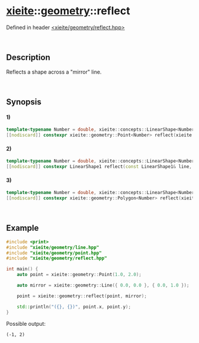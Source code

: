# [xieite](../../xieite.md)\:\:[geometry](../../geometry.md)\:\:reflect
Defined in header [<xieite/geometry/reflect.hpp>](../../../include/xieite/geometry/reflect.hpp)

&nbsp;

## Description
Reflects a shape across a "mirror" line.

&nbsp;

## Synopsis
#### 1)
```cpp
template<typename Number = double, xieite::concepts::LinearShape<Number> LinearShape>
[[nodiscard]] constexpr xieite::geometry::Point<Number> reflect(xieite::geometry::Point<Number> point, const LinearShape& mirror) noexcept;
```
#### 2)
```cpp
template<typename Number = double, xieite::concepts::LinearShape<Number> LinearShape1, xieite::concepts::LinearShape<Number> LinearShape2>
[[nodiscard]] constexpr LinearShape1 reflect(const LinearShape1& line, const LinearShape2& mirror) noexcept;
```
#### 3)
```cpp
template<typename Number = double, xieite::concepts::LinearShape<Number> LinearShape>
[[nodiscard]] constexpr xieite::geometry::Polygon<Number> reflect(xieite::geometry::Polygon<Number> polygon, const LinearShape& mirror) noexcept;
```

&nbsp;

## Example
```cpp
#include <print>
#include "xieite/geometry/line.hpp"
#include "xieite/geometry/point.hpp"
#include "xieite/geometry/reflect.hpp"

int main() {
    auto point = xieite::geometry::Point(1.0, 2.0);

    auto mirror = xieite::geometry::Line({ 0.0, 0.0 }, { 0.0, 1.0 });

    point = xieite::geometry::reflect(point, mirror);

    std::println("({}, {})", point.x, point.y);
}
```
Possible output:
```
(-1, 2)
```
